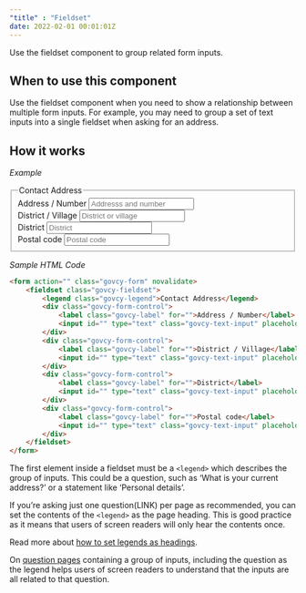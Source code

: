 ```yaml
---
"title" : "Fieldset"
date: 2022-02-01 00:01:01Z
---
```

Use the fieldset component to group related form inputs.

## When to use this component
Use the fieldset component when you need to show a relationship between multiple form inputs. For example, you may need to group a set of text inputs into a single fieldset when asking for an address.

## How it works

*Example*
<div class="govcy-container govcy-p-4  govcy-br-1 govcy-br-standard govcy-mb-4">
<form action="" class="govcy-form" novalidate>
    <fieldset class="govcy-fieldset">
        <legend class="govcy-legend">Contact Address</legend>
        <div class="govcy-form-control">
            <label class="govcy-label" for="">Address / Number</label>
            <input id="" type="text" class="govcy-text-input" placeholder="Addresss and number">
        </div>
        <div class="govcy-form-control">
            <label class="govcy-label" for="">District / Village</label>
            <input id="" type="text" class="govcy-text-input" placeholder="District or village">
        </div>
        <div class="govcy-form-control">    
            <label class="govcy-label" for="">District</label>
            <input id="" type="text" class="govcy-text-input" placeholder="District">
        </div>
        <div class="govcy-form-control">
            <label class="govcy-label" for="">Postal code</label>
            <input id="" type="text" class="govcy-text-input" placeholder="Postal code">
        </div>
    </fieldset>
</form>
</div>

*Sample HTML Code*

```html
<form action="" class="govcy-form" novalidate>
    <fieldset class="govcy-fieldset">
        <legend class="govcy-legend">Contact Address</legend>
        <div class="govcy-form-control">
            <label class="govcy-label" for="">Address / Number</label>
            <input id="" type="text" class="govcy-text-input" placeholder="Addresss and number">
        </div>
        <div class="govcy-form-control">
            <label class="govcy-label" for="">District / Village</label>
            <input id="" type="text" class="govcy-text-input" placeholder="District or village">
        </div>
        <div class="govcy-form-control">    
            <label class="govcy-label" for="">District</label>
            <input id="" type="text" class="govcy-text-input" placeholder="District">
        </div>
        <div class="govcy-form-control">
            <label class="govcy-label" for="">Postal code</label>
            <input id="" type="text" class="govcy-text-input" placeholder="Postal code">
        </div>
    </fieldset>
</form>
```

The first element inside a fieldset must be a `<legend>` which describes the group of inputs. This could be a question, such as ‘What is your current address?’ or a statement like ‘Personal details’.

If you’re asking just one question(LINK) per page as recommended, you can set the contents of the `<legend>` as the page heading. This is good practice as it means that users of screen readers will only hear the contents once.

Read more about [how to set legends as headings](../../patterns/labels_and_legend_headings).

On [question pages](../../patterns/question_pages) containing a group of inputs, including the question as the legend helps users of screen readers to understand that the inputs are all related to that question.

